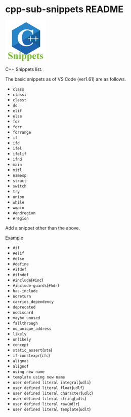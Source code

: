 # cpp-sub-snippets README

![icon](images/icon.png)

C++ Snippets list.

The basic snippets as of VS Code (ver1.61) are as follows.

+ `class`
+ `classi`
+ `classt`
+ `do`
+ `elif`
+ `else`
+ `for`
+ `forr`
+ `forrange`
+ `if`
+ `ifd`
+ `ifel`
+ `ifelif`
+ `ifnd`
+ `main`
+ `mitl`
+ `namesp`
+ `struct`
+ `switch`
+ `try`
+ `union`
+ `while`
+ `wmain`
+ `#endregion`
+ `#region`

Add a snippet other than the above.

[Example](docs/snippets.md)

+ `#if`
+ `#elif`
+ `#else`
+ `#define`
+ `#ifdef`
+ `#ifndef`
+ `#include`(`#inc`)
+ `#include-guards`(`#hdr`)
+ `has-include`
+ `noreturn`
+ `carries_dependency`
+ `deprecated`
+ `nodiscard`
+ `maybe_unused`
+ `fallthrough`
+ `no_unique_address`
+ `likely`
+ `unlikely`
+ `concept`
+ `static_assert`(`sta`)
+ `if-constexpr`(`ifc`)
+ `alignas`
+ `alignof`
+ `using new name`
+ `template using new name`
+ `user defined literal integral`(`udli`)
+ `user defined literal float`(`udlf`)
+ `user defined literal character`(`udlc`)
+ `user defined literal string`(`udls`)
+ `user defined literal raw`(`udlr`)
+ `user defined literal template`(`udlt`)
